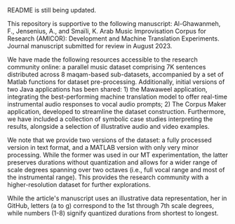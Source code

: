 README is still being updated.

This repository is supportive to the following manuscript:
 Al-Ghawanmeh, F., Jensenius, A., and Smaïli, K. Arab Music Improvisation Corpus for Research (AMICOR): Development and Machine Translation Experiments. Journal manuscript submitted for review in August 2023.


 We have made the following resources accessible to the research community online: a parallel music dataset comprising 7K sentences distributed across 8 maqam-based sub-datasets, accompanied by a set of Matlab functions for dataset pre-processing. Additionally, initial versions of two Java applications has been shared: 1) the Mawaweel application, integrating the best-performing machine translation model to offer real-time instrumental audio responses to vocal audio prompts; 2) The Corpus Maker application, developed to streamline the dataset construction. Furthermore, we have included a collection of symbolic case studies interpreting the results, alongside a selection of illustrative audio and video examples.

 We note that we provide two versions of the dataset: a fully processed version in text format, and a MATLAB version with only very minor processing. While the former was used in our MT experimentation, the latter preserves durations without quantization and allows for a wider range of scale degrees spanning over two octaves (i.e., full vocal range and most of the instrumental range). This provides the research community with a higher-resolution dataset for further explorations.

While the article's manuscript uses an illustrative data representation, her in GitHub, letters (a to g) correspond to the 1st through 7th scale degrees, while numbers (1-8) signify quantized durations from shortest to longest.
